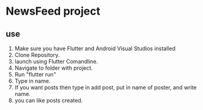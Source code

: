 # NewsFeed project

## use
1. Make sure you have Flutter and Android Visual Studios installed
2. Clone Repository.
3. launch using Flutter Comandline.
4. Navigate to folder with project.
5. Run "flutter run"
6. Type in name.
7. If you want posts then type in add post, put in name of poster, and write name.
8. you can like posts created. 

